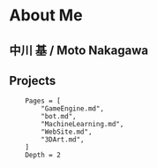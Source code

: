 # About Me

## 中川 基 / Moto Nakagawa


## Projects
```@contents
    Pages = [
        "GameEngine.md",
        "bot.md",
        "MachineLearning.md",
        "WebSite.md",
        "3DArt.md",
    ]
    Depth = 2
```
